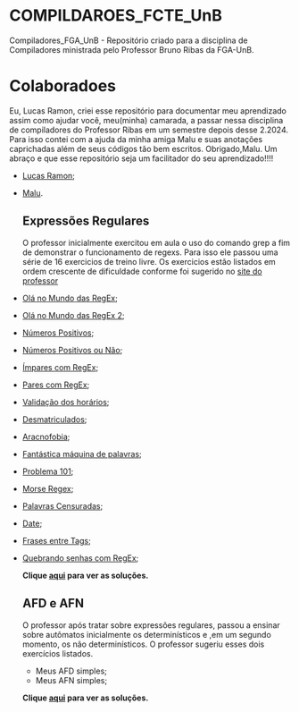 # COMPILDAROES_FCTE_UnB
Compiladores_FGA_UnB - Repositório criado para a disciplina de Compiladores ministrada pelo Professor Bruno Ribas da FGA-UnB.

# Colaboradoes

Eu, Lucas Ramon, criei esse repositório para documentar meu aprendizado assim como ajudar você, meu(minha) camarada, a passar nessa disciplina de compiladores do Professor Ribas em um semestre depois desse 2.2024. Para isso contei com a ajuda da minha amiga Malu e suas anotações caprichadas além de seus códigos tão bem escritos. Obrigado,Malu.
Um abraço e que esse repositório seja um facilitador do seu aprendizado!!!!

- [Lucas Ramon](https://github.com/lramon2001);
- [Malu](https://github.com/marialuisa214).

  ## Expressões Regulares

  O professor inicialmente exercitou em aula o uso do comando grep a fim de demonstrar o funcionamento de regexs. Para isso ele passou uma série de 16 exercicios de treino livre. Os exercicios estão listados em ordem crescente de dificuldade conforme foi sugerido no [site do professor](https://www.brunoribas.com.br/compiladores/2024-2/)

- [Olá no Mundo das RegEx](https://moj.naquadah.com.br/cgi-bin/questao.sh/compiladores-problems%23ola-no-mundo-das-regex);
- [Olá no Mundo das RegEx 2](https://moj.naquadah.com.br/cgi-bin/questao.sh/compiladores-problems%23ola-no-mundo-das-regex2);
- [Números Positivos](https://moj.naquadah.com.br/cgi-bin/questao.sh/compiladores-problems%23somente-numeros-positivos-regex);
- [Números Positivos ou Não](https://moj.naquadah.com.br/cgi-bin/questao.sh/compiladores-problems%23somente-numeros-regex);
- [Ímpares com RegEx](https://moj.naquadah.com.br/cgi-bin/questao.sh/compiladores-problems%23impares-com-regex);
- [Pares com RegEx](https://moj.naquadah.com.br/cgi-bin/questao.sh/compiladores-problems%23pares-com-regex);
- [Validação dos horários](https://moj.naquadah.com.br/cgi-bin/questao.sh/compiladores-problems%23validacao-horario-regex);
- [Desmatriculados](https://moj.naquadah.com.br/cgi-bin/questao.sh/compiladores-problems%23desmatriculados);
- [Aracnofobia](https://moj.naquadah.com.br/cgi-bin/questao.sh/compiladores-problems%23aracnofobia);
- [Fantástica máquina de palavras](https://moj.naquadah.com.br/cgi-bin/questao.sh/compiladores-problems%23fantastica-maquina-palavra);
- [Problema 101](https://moj.naquadah.com.br/cgi-bin/questao.sh/compiladores-problems%23erro-101);
- [Morse Regex](https://moj.naquadah.com.br/cgi-bin/questao.sh/compiladores-problems%23morse-regex);
- [Palavras Censuradas](https://moj.naquadah.com.br/cgi-bin/questao.sh/compiladores-problems%23palavras-censuradas);
- [Date](https://moj.naquadah.com.br/cgi-bin/questao.sh/compiladores-problems%23date-de-voce-o-match);
- [Frases entre Tags](https://moj.naquadah.com.br/cgi-bin/questao.sh/compiladores-problems%23frases-entre-tags);
- [Quebrando senhas com RegEx](https://moj.naquadah.com.br/cgi-bin/questao.sh/compiladores-problems%23quebrando-senhas-com-regex);

  <b>Clique [aqui]() para ver as soluções.</b>

  ## AFD e AFN

  O professor após tratar sobre expressões regulares, passou a ensinar sobre autômatos inicialmente os determinísticos e ,em um segundo momento, os não determinísticos. O professor sugeriu esses dois exercícios listados.
  - Meus AFD simples[](https://moj.naquadah.com.br/cgi-bin/questao.sh/moj-problems%23afd_simples);
  - Meus AFN simples[](https://moj.naquadah.com.br/cgi-bin/questao.sh/moj-problems%23afn_simples);


  <b>Clique [aqui]() para ver as soluções.</b>
